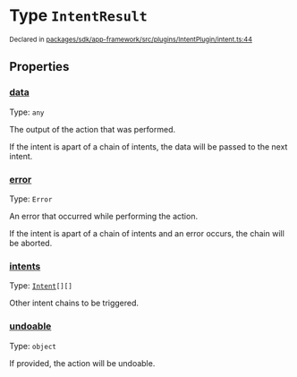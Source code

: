 # Type `IntentResult`
<sub>Declared in [packages/sdk/app-framework/src/plugins/IntentPlugin/intent.ts:44](https://github.com/dxos/dxos/blob/bfdd5a17b/packages/sdk/app-framework/src/plugins/IntentPlugin/intent.ts#L44)</sub>




## Properties
### [data](https://github.com/dxos/dxos/blob/bfdd5a17b/packages/sdk/app-framework/src/plugins/IntentPlugin/intent.ts#L50)
Type: <code>any</code>

The output of the action that was performed.

If the intent is apart of a chain of intents, the data will be passed to the next intent.


### [error](https://github.com/dxos/dxos/blob/bfdd5a17b/packages/sdk/app-framework/src/plugins/IntentPlugin/intent.ts#L72)
Type: <code>Error</code>

An error that occurred while performing the action.

If the intent is apart of a chain of intents and an error occurs, the chain will be aborted.


### [intents](https://github.com/dxos/dxos/blob/bfdd5a17b/packages/sdk/app-framework/src/plugins/IntentPlugin/intent.ts#L77)
Type: <code>[Intent](/api/@dxos/app-framework/types/Intent)[][]</code>

Other intent chains to be triggered.


### [undoable](https://github.com/dxos/dxos/blob/bfdd5a17b/packages/sdk/app-framework/src/plugins/IntentPlugin/intent.ts#L55)
Type: <code>object</code>

If provided, the action will be undoable.



